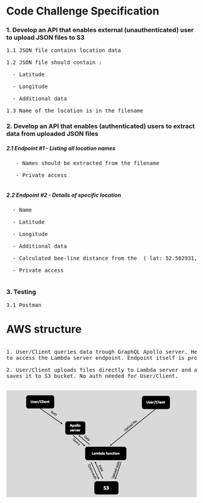 # Code Challenge Specification

### 1. Develop an API that enables external (unauthenticated) user to upload JSON files to S3 
<pre>
1.1 JSON file contains location data<br/>
1.2 JSON file should contain :<br/>
  - Latitude<br/>
  - Longitude<br/>
  - Additional data<br/>
1.3 Name of the location is in the filename
</pre> 

### 2. Develop an API that enables (authenticated) users to extract data from uploaded JSON files
##### 2.1 Endpoint #1 - Listing all location names<br/>
<pre>
   - Names should be extracted from the filename<br/>
   - Private access
 </pre>
##### 2.2 Endpoint #2 - Details of specific location<br/>
<pre>
  - Name<br/>
  - Latitude<br/>
  - Longitude<br/>
  - Additional data<br/>
  - Calculated bee-line distance from the  ( lat: 52.502931, lng: 13.408249)<br/>
  - Private access<br/>
</pre>
### 3. Testing
<pre>
3.1 Postman
</pre>
# AWS structure
<pre>

1. User/Client queries data trough GraphQL Apollo server. He needs to be authenticated in order 
to access the Lambda server endpoint. Endpoint itself is protected with an API key.<br/>
2. User/Client uploads files directly to Lambda server and automaticly 
saves it to S3 bucket. No auth needed for User/Client.

</pre>

![Image description](diagram.jpeg)
